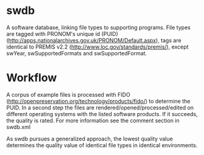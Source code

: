 # swdb
A software database, linking file types to supporting programs. File types are
tagged with PRONOM's unique id (PUID)
(http://apps.nationalarchives.gov.uk/PRONOM/Default.aspx), tags are
identical to PREMIS v2.2 (http://www.loc.gov/standards/premis/), except swYear, swSupportedFormats and swSupportedFormat.
# Workflow
A corpus of example files is processed with FIDO (http://openpreservation.org/technology/products/fido/) to determine the PUID. In a second step the files are rendered/opened/processed/edited on different operating systems with the listed software products. If it succeeds, the quality is rated. For more information see the comment section in swdb.xml

As swdb pursues a generalized approach, the lowest quality value
determines the quality value of identical file types in identical environments.

